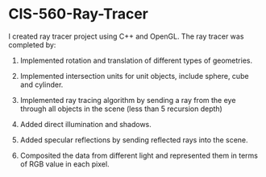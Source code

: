 CIS-560-Ray-Tracer
==================
I created ray tracer project using C++ and OpenGL. 
The ray tracer was completed by:
1. Implemented rotation and translation of different types of geometries.  
2. Implemented intersection units for unit objects, include sphere, cube and cylinder.   
3. Implemented ray tracing algorithm by sending a ray from the eye through all objects in the scene (less than 5 recursion depth)

4. Added direct illumination and shadows. 

5. Added specular reflections by sending reflected rays into the scene. 

6. Composited the data from different light and represented them in terms of RGB value in each pixel.  









 
